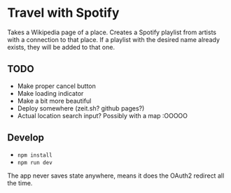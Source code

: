 # Travel with Spotify

Takes a Wikipedia page of a place. Creates a Spotify playlist from artists with a connection to that place. If a playlist with the desired name already exists, they will be added to that one.

## TODO

- Make proper cancel button
- Make loading indicator
- Make a bit more beautiful
- Deploy somewhere (zeit.sh? github pages?)
- Actual location search input? Possibly with a map :OOOOO

## Develop

- `npm install`
- `npm run dev`

The app never saves state anywhere, means it does the OAuth2 redirect all the time.
